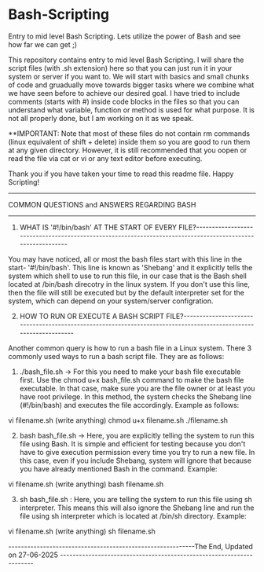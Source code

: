 # Bash-Scripting
Entry to mid level Bash Scripting. Lets utilize the power of Bash and see how far we can get ;)

This repository contains entry to mid level Bash Scripting. I will share the script files (with .sh extension) here so that you can just run it in your system or server if you want to. We will start with basics and small chunks of code and gruadually move towards bigger tasks where we combine what we have seen before to achieve our desired goal. I have tried to include comments (starts with #) inside code blocks in the files so that you can understand what variable, function or method is used for what purpose. It is not all properly done, but I am working on it as we speak. 


**IMPORTANT: Note that most of these files do not contain rm commands (linux equivalent of shift + delete) inside them so you are good to run them at any given directory. However, it is still recommended that you oopen or read the file via cat or vi or any text editor before executing.


Thank you if you have taken your time to read this readme file. Happy Scripting!



--------------------------------------------------------------------------------------------------------------------------------------------------------------------

COMMON QUESTIONS and ANSWERS REGARDING BASH

--------------------------------------------------------------------------------------------------------------------------------------------------------------------


1. WHAT IS '#!/bin/bash' AT THE START OF EVERY FILE?-----------------------------------------------------------------------------------------------------------

You may have noticed, all or most the bash files start with this line in the start- '#!/bin/bash'. This line is known as 'Shebang' and it explicitly tells the system which shell to use to run this file, in our case that is the Bash shell located at /bin/bash direcotry in the linux system. If you don't use this line, then the file will still be executed but by the default interpreter set for the system, which can depend on your system/server configration.


2. HOW TO RUN OR EXECUTE A BASH SCRIPT FILE?-----------------------------------------------------------------------------------------------------------------

Another common query is how to run a bash file in a Linux system. There 3 commonly used ways to run a bash script file. They are as follows:

1. ./bash_file.sh -> For this you need to make your bash file executable first. Use the chmod u+x bash_file.sh command to make the bash file executable. In that case, make sure you are the file owner or at least you have root privilege. In this method, the system checks the Shebang line (#!/bin/bash) and executes the file accordingly. Example as follows:

vi filename.sh (write anything)
chmod u+x filename.sh 
./filename.sh


2. bash bash_file.sh -> Here, you are explicitly telling the system to run this file using Bash. It is simple and efficient for testing because you don't have to give execution permission every time you try to run a new file. In this case, even if you include Shebang, system will ignore that because you have already mentioned Bash in the command. Example:

vi filename.sh (write anything)
bash filename.sh


3. sh bash_file.sh : Here, you are telling the system to run this file using sh interpreter. This means this will also ignore the Shebang line and run the file using sh interpreter which is located at /bin/sh directory. Example:


vi filename.sh (write anything)
sh filename.sh




-----------------------------------------------------------The End, Updated on 27-06-2025 ---------------------------------------------------------------------
